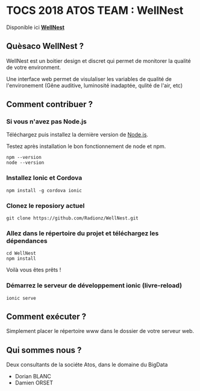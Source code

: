 # TOCS 2018 ATOS TEAM : WellNest

Disponible ici **[WellNest](https://wellnest.dobl.fr)**

## Quèsaco WellNest ?

WellNest est un boitier design et discret qui permet de monitorer la qualité de votre environment.

Une interface web permet de visulaliser les variables de qualité de l'environement (Gêne auditive, luminosité inadaptée, qulité de l'air, etc)

## Comment contribuer ?

### Si vous n'avez pas Node.js

Téléchargez puis installez la dernière version de [Node.js](https://nodejs.org/fr/).

Testez après installation le bon fonctionnement de node et npm.

    npm --version
    node --version

### Installez Ionic et Cordova

    npm install -g cordova ionic

### Clonez le reposiory actuel

    git clone https://github.com/Radionz/WellNest.git

### Allez dans le répertoire du projet et téléchargez les dépendances 

    cd WellNest
    npm install

Voilà vous êtes prêts !

### Démarrez le serveur de développement ionic (livre-reload)

    ionic serve

## Comment exécuter ?

Simplement placer le répertoire www dans le dossier de votre serveur web.

## Qui sommes nous ?

Deux consultants de la sociéte Atos, dans le domaine du BigData
- Dorian BLANC
- Damien ORSET